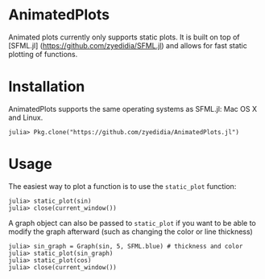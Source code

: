 # AnimatedPlots

Animated plots currently only supports static plots. It is built on top of [SFML.jl] (https://github.com/zyedidia/SFML.jl) and allows for fast static plotting of functions.

# Installation

AnimatedPlots supports the same operating systems as SFML.jl: Mac OS X and Linux.

```
julia> Pkg.clone("https://github.com/zyedidia/AnimatedPlots.jl")
```

# Usage

The easiest way to plot a function is to use the `static_plot` function:

```
julia> static_plot(sin)
julia> close(current_window())
```

A graph object can also be passed to `static_plot` if you want to be able to modify the graph afterward (such as changing the color or line thickness)

```
julia> sin_graph = Graph(sin, 5, SFML.blue) # thickness and color
julia> static_plot(sin_graph)
julia> static_plot(cos)
julia> close(current_window())
```
